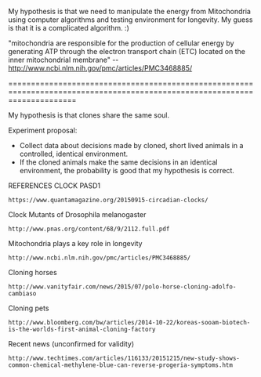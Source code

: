 My hypothesis is that we need to manipulate the energy from Mitochondria using computer algorithms and testing environment for longevity.  My guess is that it is a complicated algorithm.  :)


"mitochondria are responsible for the production of cellular energy by generating ATP through the electron transport chain (ETC) located on the inner mitochondrial membrane" -- http://www.ncbi.nlm.nih.gov/pmc/articles/PMC3468885/

===========================================================================================================================

My hypothesis is that clones share the same soul.

Experiment proposal:
- Collect data about decisions made by cloned, short lived animals in a controlled, identical environment.
- If the cloned animals make the same decisions in an identical environment, the probability is good that my hypothesis is correct.




REFERENCES
CLOCK
PASD1

    https://www.quantamagazine.org/20150915-circadian-clocks/

Clock Mutants of Drosophila melanogaster

    http://www.pnas.org/content/68/9/2112.full.pdf

Mitochondria plays a key role in longevity

    http://www.ncbi.nlm.nih.gov/pmc/articles/PMC3468885/


Cloning horses

    http://www.vanityfair.com/news/2015/07/polo-horse-cloning-adolfo-cambiaso

Cloning pets

    http://www.bloomberg.com/bw/articles/2014-10-22/koreas-sooam-biotech-is-the-worlds-first-animal-cloning-factory


Recent news (unconfirmed for validity)

    http://www.techtimes.com/articles/116133/20151215/new-study-shows-common-chemical-methylene-blue-can-reverse-progeria-symptoms.htm

